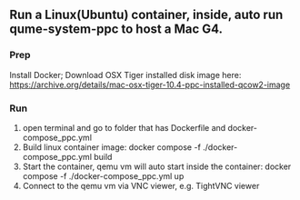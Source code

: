## Run a Linux(Ubuntu) container, inside, auto run qume-system-ppc to host a Mac G4.

### Prep
Install Docker;
Download OSX Tiger installed disk image here: https://archive.org/details/mac-osx-tiger-10.4-ppc-installed-qcow2-image
### Run
1. open terminal and go to folder that has Dockerfile and docker-compose_ppc.yml
2. Build linux container image: docker compose -f ./docker-compose_ppc.yml build
3. Start the container, qemu vm will auto start inside the container: docker compose -f ./docker-compose_ppc.yml up
4. Connect to the qemu vm via VNC viewer, e.g. TightVNC viewer